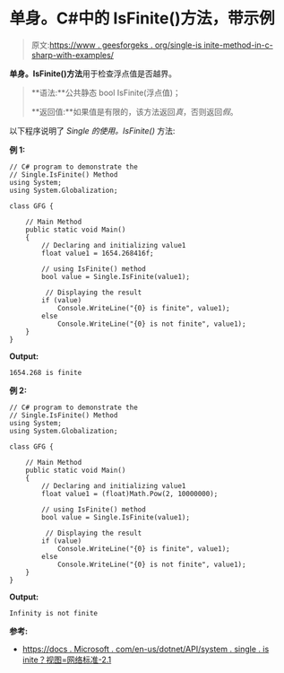 # 单身。C#中的 IsFinite()方法，带示例

> 原文:[https://www . geesforgeks . org/single-is inite-method-in-c-sharp-with-examples/](https://www.geeksforgeeks.org/single-isfinite-method-in-c-sharp-with-examples/)

**单身。IsFinite()方法**用于检查浮点值是否越界。

> **语法:**公共静态 bool IsFinite(浮点值)；
> 
> **返回值:**如果值是有限的，该方法返回*真*，否则返回*假*。

以下程序说明了 *Single 的使用。IsFinite()* 方法:

**例 1:**

```
// C# program to demonstrate the
// Single.IsFinite() Method
using System;
using System.Globalization;

class GFG {

    // Main Method
    public static void Main()
    {
        // Declaring and initializing value1
        float value1 = 1654.268416f;

        // using IsFinite() method
        bool value = Single.IsFinite(value1);

         // Displaying the result
        if (value)
            Console.WriteLine("{0} is finite", value1);
        else
            Console.WriteLine("{0} is not finite", value1);
    }
}
```

**Output:**

```
1654.268 is finite

```

**例 2:**

```
// C# program to demonstrate the
// Single.IsFinite() Method
using System;
using System.Globalization;

class GFG {

    // Main Method
    public static void Main()
    {
        // Declaring and initializing value1
        float value1 = (float)Math.Pow(2, 10000000);

        // using IsFinite() method
        bool value = Single.IsFinite(value1);

         // Displaying the result
        if (value)
            Console.WriteLine("{0} is finite", value1);
        else
            Console.WriteLine("{0} is not finite", value1);
    }
}
```

**Output:**

```
Infinity is not finite

```

**参考:**

*   [https://docs . Microsoft . com/en-us/dotnet/API/system . single . is inite？视图=网络标准-2.1](https://docs.microsoft.com/en-us/dotnet/api/system.single.isfinite?view=netstandard-2.1)